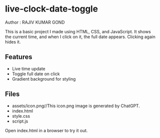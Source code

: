 # live-clock-date-toggle
Author : RAJIV KUMAR GOND

This is a basic project I made using HTML, CSS, and JavaScript. It shows the current time, and when I click on it, the full date appears. Clicking again hides it.

## Features

- Live time update
- Toggle full date on click
- Gradient background for styling

## Files

- assets/icon.png//This icon.png image is generated by ChatGPT.
- index.html
- style.css
- script.js

Open index.html in a browser to try it out.
